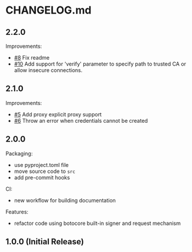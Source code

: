# CHANGELOG.md

## 2.2.0

Improvements:

 - [#8](https://github.com/awslabs/iam-roles-anywhere-session/pull/8) Fix readme
 - [#10](https://github.com/awslabs/iam-roles-anywhere-session/pull/10) Add support for 'verify' parameter to specify path to trusted CA or allow insecure connections.


## 2.1.0

Improvements:

 - [#5](https://github.com/awslabs/iam-roles-anywhere-session/pull/5) Add proxy explicit proxy support
 - [#6](https://github.com/awslabs/iam-roles-anywhere-session/pull/6) Throw an error when credentials cannot be created


## 2.0.0

Packaging:

  - use pyproject.toml file
  - move source code to `src`
  - add pre-commit hooks

CI:

  - new workflow for building documentation

Features:

  - refactor code using botocore built-in signer and request mechanism

## 1.0.0 (Initial Release)
